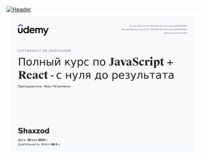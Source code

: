 [![Header](https://github.com/shokirovshaxzod/shokirovshaxzod/blob/main/assets/owa.png|width=400)](https://owa.uz/)
[![Header](https://github.com/shokirovshaxzod/shokirovshaxzod/blob/main/assets/udemy.jpg)](https://www.udemy.com/certificate/UC-78e87f38-ff04-470c-9cab-02620503a56c/?utm_source=sendgrid.com&utm_medium=email&utm_campaign=email)

<!-- about me  -->

<!-- languages and tools -->

<!-- follow me -->
